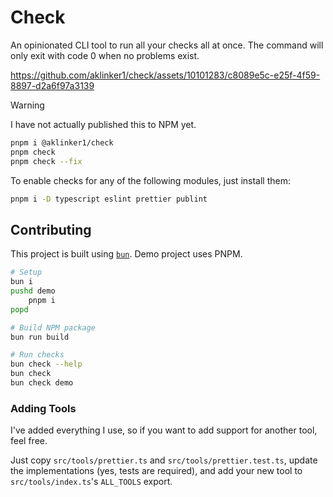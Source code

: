 # Check

An opinionated CLI tool to run all your checks all at once. The command will only exit with code 0 when no problems exist.

https://github.com/aklinker1/check/assets/10101283/c8089e5c-e25f-4f59-8897-d2a6f97a3139

> [!WARNING]
> I have not actually published this to NPM yet.

```sh
pnpm i @aklinker1/check
pnpm check
pnpm check --fix
```

To enable checks for any of the following modules, just install them:

```sh
pnpm i -D typescript eslint prettier publint
```

## Contributing

This project is built using [`bun`](https://bun.sh). Demo project uses PNPM.

```sh
# Setup
bun i
pushd demo
    pnpm i
popd

# Build NPM package
bun run build

# Run checks
bun check --help
bun check
bun check demo
```

### Adding Tools

I've added everything I use, so if you want to add support for another tool, feel free.

Just copy `src/tools/prettier.ts` and `src/tools/prettier.test.ts`, update the implementations (yes, tests are required), and add your new tool to `src/tools/index.ts`'s `ALL_TOOLS` export.

